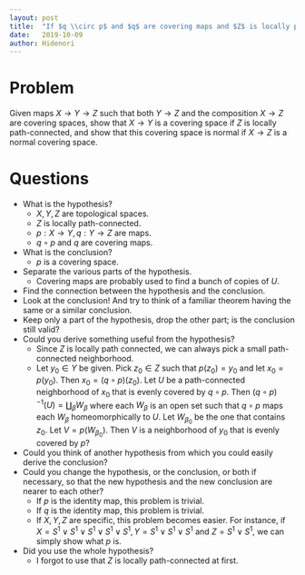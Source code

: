```yaml
---
layout: post
title:  "If $q \\circ p$ and $q$ are covering maps and $Z$ is locally path connected, $p$ is a covering map"
date:   2019-10-09
author: Hidenori
---
```


# Problem
Given maps $X \rightarrow Y \rightarrow Z$ such that both $Y \rightarrow Z$ and the composition $X \rightarrow Z$ are covering spaces, show that $X \rightarrow Y$ is a covering space if $Z$ is locally path-connected, and show that this covering space is normal if $X \rightarrow Z$ is a normal covering space.

# Questions

* What is the hypothesis?
    * $X, Y, Z$ are topological spaces.
    * $Z$ is locally path-connected.
    * $p: X \rightarrow Y, q: Y \rightarrow Z$ are maps.
    * $q \circ p$ and $q$ are covering maps.
* What is the conclusion?
    * $p$ is a covering space.
* Separate the various parts of the hypothesis.
    * Covering maps are probably used to find a bunch of copies of $U$.
* Find the connection between the hypothesis and the conclusion.
* Look at the conclusion! And try to think of a familiar theorem having the same or a similar conclusion.
* Keep only a part of the hypothesis, drop the other part; is the conclusion still valid?
* Could you derive something useful from the hypothesis?
    * Since $Z$ is locally path connected, we can always pick a small path-connected neighborhood.
    * Let $y_0 \in Y$ be given.
      Pick $z_0 \in Z$ such that $p(z_0) = y_0$ and let $x_0 = p(y_0)$.
      Then $x_0 = (q \circ p)(z_0)$.
      Let $U$ be a path-connected neighborhood of $x_0$ that is evenly covered by $q \circ p$.
      Then $(q \circ p)^{-1}(U) = \coprod_{\beta} W_{\beta}$ where each $W_{\beta}$ is an open set such that $q \circ p$ maps each $W_{\beta}$ homeomorphically to $U$.
      Let $W_{\beta_0}$ be the one that contains $z_0$.
      Let $V = p(W_{\beta_0})$.
      Then $V$ is a neighborhood of $y_0$ that is evenly covered by $p$?
* Could you think of another hypothesis from which you could easily derive the conclusion?
* Could you change the hypothesis, or the conclusion, or both if necessary, so that the new hypothesis and the new conclusion are nearer to each other?
    * If $p$ is the identity map, this problem is trivial.
    * If $q$ is the identity map, this problem is trivial.
    * If $X, Y, Z$ are specific, this problem becomes easier.
      For instance, if $X = S^1 \vee S^1 \vee S^1 \vee S^1 \vee S^1, Y = S^1 \vee S^1 \vee S^1$ and $Z = S^1 \vee S^1$, we can simply show what $p$ is.
* Did you use the whole hypothesis?
    * I forgot to use that $Z$ is locally path-connected at first.
